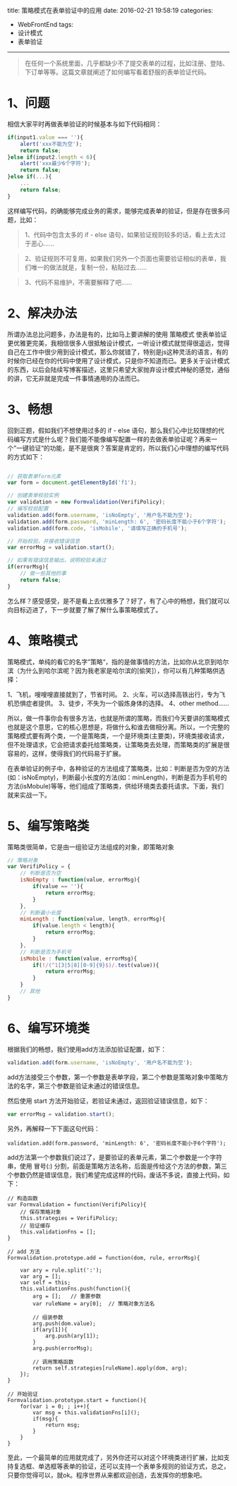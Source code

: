 title: 策略模式在表单验证中的应用
date: 2016-02-21 19:58:19
categories:
- WebFrontEnd
tags:
- 设计模式
- 表单验证
---

> 在任何一个系统里面，几乎都缺少不了提交表单的过程，比如注册、登陆、下订单等等。这篇文章就阐述了如何编写看着舒服的表单验证代码。

<!-- more -->

# 1、问题 #

相信大家平时再做表单验证的时候基本与如下代码相同：

```js
if(input1.value === ''){
	alert('xxx不能为空');
	return false;
}else if(input2.length < 6){
	alert('xxx最少6个字符');
	return false;
}else if(...){
	...
	return false;
}
```

这样编写代码，的确能够完成业务的需求，能够完成表单的验证，但是存在很多问题，比如：

> 1、代码中包含太多的 if - else 语句，如果验证规则较多的话，看上去太过于恶心......

> 2、验证规则不可复用，如果我们另外一个页面也需要验证相似的表单，我们唯一的做法就是，复制一份，粘贴过去......

> 3、代码不易维护，不需要解释了吧......

# 2、解决办法 #

所谓办法总比问题多，办法是有的，比如马上要讲解的使用 策略模式 使表单验证更优雅更完美，我相信很多人很抵触设计模式，一听设计模式就觉得很遥远，觉得自己在工作中很少用到设计模式，那么你就错了，特别是js这种灵活的语言，有的时候你已经在你的代码中使用了设计模式，只是你不知道而已。更多关于设计模式的东西，以后会陆续写博客描述，这里只希望大家抛弃设计模式神秘的感觉，通俗的讲，它无非就是完成一件事情通用的办法而已。

# 3、畅想 #

回到正题，假如我们不想使用过多的 if - else 语句，那么我们心中比较理想的代码编写方式是什么呢？我们能不能像编写配置一样的去做表单验证呢？再来一个”一键验证“的功能，是不是很爽？答案是肯定的，所以我们心中理想的编写代码的方式如下：

```js

// 获取表单form元素
var form = document.getElementById('f1');

// 创建表单校验实例
var validation = new Formvalidation(VerifiPolicy);
// 编写校验配置
validation.add(form.username, 'isNoEmpty', '用户名不能为空');
validation.add(form.password, 'minLength: 6', '密码长度不能小于6个字符');
validation.add(form.code, 'isMobile', '请填写正确的手机号');

// 开始校验，并接收错误信息
var errorMsg = validation.start();

// 如果有错误信息输出，说明校验未通过
if(errorMsg){
	// 做一些其他的事
	return false;
}
```

怎么样？感受感受，是不是看上去优雅多了？好了，有了心中的畅想，我们就可以向目标迈进了，下一步就要了解了解什么事策略模式了。

# 4、策略模式 #

策略模式，单纯的看它的名字”策略“，指的是做事情的方法，比如你从北京到哈尔滨（为什么到哈尔滨呢？因为我老家是哈尔滨的[偷笑]），你可以有几种策略供选择：

1、飞机，嗖嗖嗖直接就到了，节省时间。
2、火车，可以选择高铁出行，专为飞机恐惧症者提供。
3、徒步，不失为一个锻炼身体的选择。
4、other method......

所以，做一件事你会有很多方法，也就是所谓的策略，而我们今天要讲的策略模式也就是这个意思，它的核心思想是，将做什么和谁去做相分离。所以，一个完整的策略模式要有两个类，一个是策略类，一个是环境类(主要类)，环境类接收请求，但不处理请求，它会把请求委托给策略类，让策略类去处理，而策略类的扩展是很容易的，这样，使得我们的代码易于扩展。

在表单验证的例子中，各种验证的方法组成了策略类，比如：判断是否为空的方法(如：isNoEmpty)，判断最小长度的方法(如：minLength)，判断是否为手机号的方法(isMobule)等等，他们组成了策略类，供给环境类去委托请求。下面，我们就来实战一下。

# 5、编写策略类 #

策略类很简单，它是由一组验证方法组成的对象，即策略对象

```js
// 策略对象
var VerifiPolicy = {
	// 判断是否为空
	isNoEmpty : function(value, errorMsg){
		if(value == ''){
			return errorMsg;
		}
	},
	// 判断最小长度
	minLength : function(value, length, errorMsg){
		if(value.length < length){
			return errorMsg;
		}
	},
	// 判断是否为手机号
	isMobile : function(value, errorMsg){
		if(!/(^1[3|5|8][0-9]{9}$)/.test(value)){
			return errorMsg;
		}
	}
	// 其他
}

```

# 6、编写环境类 #

根据我们的畅想，我们使用add方法添加验证配置，如下：

```js
validation.add(form.username, 'isNoEmpty', '用户名不能为空');
```

add方法接受三个参数，第一个参数是表单字段，第二个参数是策略对象中策略方法的名字，第三个参数是验证未通过的错误信息。

然后使用 start 方法开始验证，若验证未通过，返回验证错误信息，如下：

```js
var errorMsg = validation.start();
```

另外，再解释一下下面这句代码：

```
validation.add(form.password, 'minLength: 6', '密码长度不能小于6个字符');
```

add方法第一个参数我们说过了，是要验证的表单元素，第二个参数是一个字符串，使用 冒号(:) 分割，前面是策略方法名称，后面是传给这个方法的参数，第三个参数仍然是错误信息，我们希望完成这样的代码，废话不多说，直接上代码，如下：

```
// 构造函数
var Formvalidation = function(VerifiPolicy){
	// 保存策略对象
	this.strategies = VerifiPolicy;
	// 验证缓存
	this.validationFns = [];
}

// add 方法
Formvalidation.prototype.add = function(dom, rule, errorMsg){
	
	var ary = rule.split(':');
	var arg = [];
	var self = this;
	this.validationFns.push(function(){
		arg = [];	// 重置参数
		var ruleName = ary[0];	// 策略对象方法名
		
		// 组装参数
		arg.push(dom.value);
		if(ary[1]){
			arg.push(ary[1]);
		}
		arg.push(errorMsg);
		
		// 调用策略函数
		return self.strategies[ruleName].apply(dom, arg);
	});
}

// 开始验证
Formvalidation.prototype.start = function(){
	for(var i = 0; ; i++){
		var msg = this.validationFns[i]();
		if(msg){
			return msg;
		}
	}
}
```

至此，一个最简单的应用就完成了，另外你还可以对这个环境类进行扩展，比如支持复选框、单选框等表单的验证，还可以支持一个表单多规则的验证方式，总之，只要你觉得可以，就ok。程序世界从来都欢迎创造，去发挥你的想象吧。


